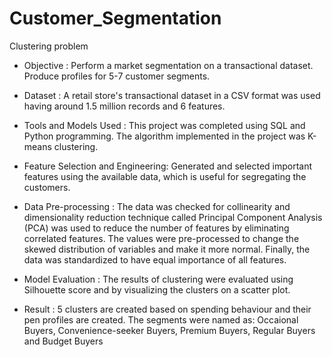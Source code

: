 # Customer_Segmentation

Clustering problem

* Objective : Perform a market segmentation on a transactional dataset. Produce profiles for 5-7 customer segments.

* Dataset : A retail store's transactional dataset in a CSV format was used having around 1.5 million records and 6 features.

* Tools and Models Used : This project was completed using SQL and Python programming. The algorithm implemented in the project was K-means clustering.

* Feature Selection and Engineering: Generated and selected important features using the available data, which is useful for segregating the customers.

* Data Pre-processing : The data was checked for collinearity and dimensionality reduction technique called Principal Component Analysis (PCA) was used to reduce the number of features by eliminating correlated features. The values were pre-processed to change the skewed distribution of variables and make it more normal. Finally, the data was standardized to have equal importance of all features.

* Model Evaluation : The results of clustering were evaluated using Silhouette score and by visualizing the clusters on a scatter plot.

* Result : 5 clusters are created based on spending behaviour and their pen profiles are created. The segments were named as: Occaional Buyers, Convenience-seeker Buyers, Premium Buyers, Regular Buyers and Budget Buyers
